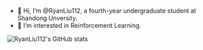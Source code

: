 - 👋 Hi, I’m @RyanLiu112, a fourth-year undergraduate student at Shandong Unversity.
- 👀 I’m interested in Reinforcement Learning.

![RyanLiu112's GitHub stats](https://github-readme-stats.vercel.app/api?username=ryanliu112&count_private=true&show_icons=true)

<!---
RyanLiu112/RyanLiu112 is a ✨ special ✨ repository because its `README.md` (this file) appears on your GitHub profile.
You can click the Preview link to take a look at your changes.
--->
